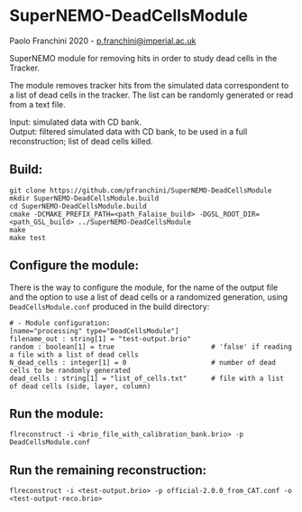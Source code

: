 # SuperNEMO-DeadCellsModule

Paolo Franchini 2020 - p.franchini@imperial.ac.uk

SuperNEMO module for removing hits in order to study dead cells in the Tracker.

The module removes tracker hits from the simulated data correspondent to a list of dead cells in the tracker.
The list can be randomly generated or read from a text file.

Input: simulated data with CD bank. \
Output: filtered simulated data with CD bank, to be used in a full reconstruction; list of dead cells killed.

## Build:
```
git clone https://github.com/pfranchini/SuperNEMO-DeadCellsModule
mkdir SuperNEMO-DeadCellsModule.build
cd SuperNEMO-DeadCellsModule.build
cmake -DCMAKE_PREFIX_PATH=<path_Falaise_build> -DGSL_ROOT_DIR=<path_GSL_build> ../SuperNEMO-DeadCellsModule
make
make test
```

## Configure the module:
There is the way to configure the module, for the name of the output file and the option to use a list of dead cells or a randomized generation, using `DeadCellsModule.conf` produced in the build directory:
```
# - Module configuration:                                                                                                                                                  
[name="processing" type="DeadCellsModule"]
filename_out : string[1] = "test-output.brio"
random : boolean[1] = true                        # 'false' if reading a file with a list of dead cells
N_dead_cells : integer[1] = 0                     # number of dead cells to be randomly generated
dead_cells : string[1] = "list_of_cells.txt"      # file with a list of dead cells (side, layer, column)
```

## Run the module:
```
flreconstruct -i <brio_file_with_calibration_bank.brio> -p DeadCellsModule.conf
```

## Run the remaining reconstruction:
```
flreconstruct -i <test-output.brio> -p official-2.0.0_from_CAT.conf -o <test-output-reco.brio>
```
